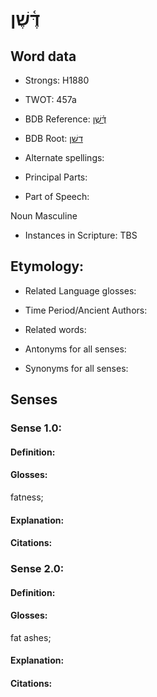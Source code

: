 # דֶּ֫שֶׁן

<!-- Status: S2="NeedsEdits" -->
<!-- Lexica used for edits:   -->

## Word data

* Strongs: H1880

* TWOT: 457a

* BDB Reference: [דֶּ֫שֶׁן](rc://en/bdb/dict/d.co.ab)

* BDB Root: [דשׁן](rc://en/bdb/dict/d.co.aa)

* Alternate spellings:

* Principal Parts:

* Part of Speech:

Noun Masculine

* Instances in Scripture: TBS

## Etymology:

* Related Language glosses:

* Time Period/Ancient Authors:

* Related words:

* Antonyms for all senses:

* Synonyms for all senses:

## Senses

### Sense 1.0:

#### Definition:

#### Glosses:

fatness; 

#### Explanation:

#### Citations:



### Sense 2.0:

#### Definition:

#### Glosses:

fat ashes; 

#### Explanation:

#### Citations:



